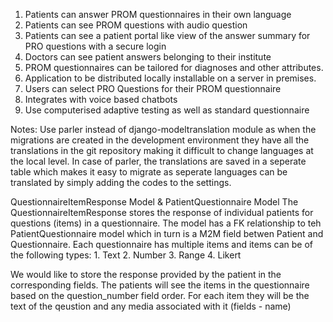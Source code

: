 1. Patients can answer PROM questionnaires in their own language
2. Patients can see PROM questions with audio question
3. Patients can see a patient portal like view of the answer summary for PRO questions with a secure login
4. Doctors can see patient answers belonging to their institute
5. PROM questionnaires can be tailored for diagnoses and other attributes.
6. Application to be distributed locally installable on a server in premises.
7. Users can select PRO Questions for their PROM questionnaire
8. Integrates with voice based chatbots
9. Use computerised adaptive testing as well as standard questionnaire



Notes:
Use parler instead of django-modeltranslation module as when the migrations are created in the development environment they have all the translations in the git repository making it difficult to change languages at the local level. In case of parler, the translations are saved in a seperate table which makes it easy to migrate as seperate languages can be translated by simply adding the codes to the settings. 



QuestionnaireItemResponse Model & PatientQuestionnaire Model
The QuestionnaireItemResponse stores the response of individual patients for questions (items) in a questionnaire. 
The model has a FK relationship to teh PatientQuestionnaire model which in turn is a M2M field betwen Patient and Questionnaire.
Each questionnaire has multiple items and items can be of the following types:
    1. Text
    2. Number
    3. Range
    4. Likert

We would like to store the response provided by the patient in the corresponding fields. 
The patients will see the items in the questionnaire based on the question_number field order. For each item they will be the text of the qeustion and any media associated with it (fields - name)